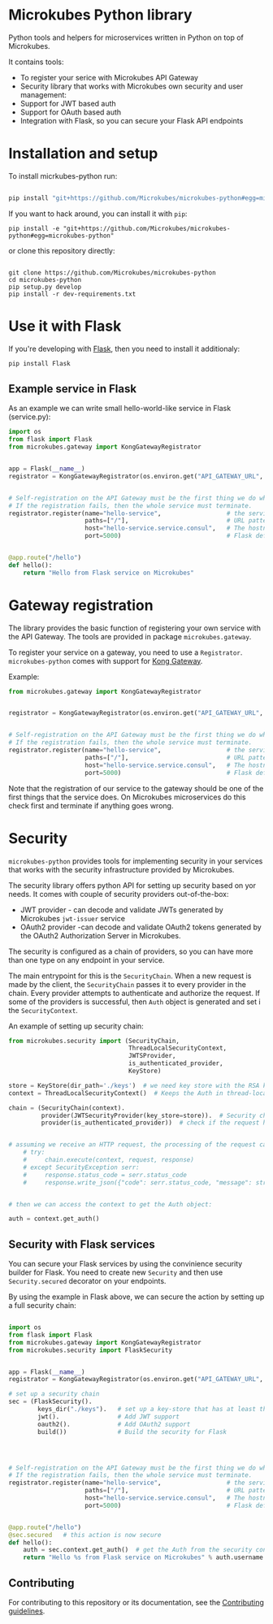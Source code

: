 Microkubes Python library
=========================

Python tools and helpers for microservices written in Python on top of Microkubes.

It contains tools:
 * To register your serice with Microkubes API Gateway
 * Security library that works with Microkubes own security and user management:
 * Support for JWT based auth
 * Support for OAuth based auth
 * Integration with Flask, so you can secure your Flask API endpoints

# Installation and setup

To install micrkubes-python run:

```bash

pip install "git+https://github.com/Microkubes/microkubes-python#egg=microkubes-python"

```

If you want to hack around, you can install it with ```pip```:

```
pip install -e "git+https://github.com/Microkubes/microkubes-python#egg=microkubes-python"
```

or clone this repository directly:

```

git clone https://github.com/Microkubes/microkubes-python
cd microkubes-python
pip setup.py develop
pip install -r dev-requirements.txt

```

# Use it with Flask

If you're developing with [Flask](http://flask.pocoo.org/), then you need to install it additionaly:

```bash
pip install Flask
```


## Example service in Flask

As an example we can write small hello-world-like service in Flask (service.py):

```python
import os
from flask import Flask
from microkubes.gateway import KongGatewayRegistrator


app = Flask(__name__)
registrator = KongGatewayRegistrator(os.environ.get("API_GATEWAY_URL", "http://localhost:8001"))  # Use the Kong registrator for Microkubes


# Self-registration on the API Gateway must be the first thing we do when running this service.
# If the registration fails, then the whole service must terminate.
registrator.register(name="hello-service",                  # the service name.
                     paths=["/"],                           # URL pattern that Kong will use to redirect requests to out service
                     host="hello-service.service.consul",   # The hostname of the service.
                     port=5000)                             # Flask default port. When redirecting, Kong will call us on this port.


@app.route("/hello")
def hello():
    return "Hello from Flask service on Microkubes"

```


# Gateway registration

The library provides the basic function of registering your own service with the API Gateway.
The tools are provided in package ```microkubes.gateway```.

To register your service on a gateway, you need to use a ```Registrator```. ```microkubes-python``` comes
with support for [Kong Gateway](https://konghq.com/kong-community-edition/).

Example:

```python
from microkubes.gateway import KongGatewayRegistrator


registrator = KongGatewayRegistrator(os.environ.get("API_GATEWAY_URL", "http://localhost:8001"))  # Use the Kong registrator for Microkubes


# Self-registration on the API Gateway must be the first thing we do when running this service.
# If the registration fails, then the whole service must terminate.
registrator.register(name="hello-service",                  # the service name.
                     paths=["/"],                           # URL pattern that Kong will use to redirect requests to out service
                     host="hello-service.service.consul",   # The hostname of the service.
                     port=5000)                             # Flask default port. When redirecting, Kong will call us on this port.

```

Note that the registration of our service to the gateway should be one of the first things that the
service does. On Microkubes microservices do this check first and terminate if anything goes wrong.

# Security

```microkubes-python``` provides tools for implementing security in your services that works with the
security infrastructure provided by Microkubes.

The security library offers python API for setting up security based on yor needs. It comes with
couple of security providers out-of-the-box:
 * JWT provider - can decode and validate JWTs generated by Microkubes ```jwt-issuer``` service
 * OAuth2 provider  -can decode and validate OAuth2 tokens generated by the OAuth2 Authorization Server in Microkubes.

The security is configured as a chain of providers, so you can have more than one type on any endpoint in your
service.

The main entrypoint for this is the ```SecurityChain```. When a new request is made by the client, the ```SecurityChain```
passes it to every provider in the chain. Every provider attempts to authenticate and authorize the request.
If some of the providers is successful, then ```Auth``` object is generated and set i the ```SecurityContext```.

An example of setting up security chain:

```python
from microkubes.security import (SecurityChain,
                                 ThreadLocalSecurityContext,
                                 JWTSProvider,
                                 is_authenticated_provider,
                                 KeyStore)

store = KeyStore(dir_path='./keys')  # we need key store with the RSA keys so we can validate the JWT signature
context = ThreadLocalSecurityContext()  # Keeps the Auth in thread-local, which is fine for tests, but should be avoided for production

chain = (SecurityChain(context).
         provider(JWTSecurityProvider(key_store=store)).  # Security chain with JWT auth
         provider(is_authenticated_provider))  # check if the request has been authenticated


# assuming we receive an HTTP request, the processing of the request can be done like this:
    # try:
    #     chain.execute(context, request, response)
    # except SecurityException serr:
    #     response.status_code = serr.status_code
    #     response.write_json({"code": serr.status_code, "message": str(serr)})


# then we can access the context to get the Auth object:

auth = context.get_auth()

```

## Security with Flask services

You can secure your Flask services by using the convinience security builder for Flask.
You need to create new ```Security``` and then use ```Security.secured``` decorator on your endpoints.

By using the example in Flask above, we can secure the action by setting up a full security chain:

```python

import os
from flask import Flask
from microkubes.gateway import KongGatewayRegistrator
from microkubes.security import FlaskSecurity


app = Flask(__name__)
registrator = KongGatewayRegistrator(os.environ.get("API_GATEWAY_URL", "http://localhost:8001"))  # Use the Kong registrator for Microkubes

# set up a security chain
sec = (FlaskSecurity().
        keys_dir("./keys").   # set up a key-store that has at least the public keys from the platform
        jwt().                # Add JWT support
        oauth2().             # Add OAuth2 support
        build())              # Build the security for Flask




# Self-registration on the API Gateway must be the first thing we do when running this service.
# If the registration fails, then the whole service must terminate.
registrator.register(name="hello-service",                  # the service name.
                     paths=["/"],                           # URL pattern that Kong will use to redirect requests to out service
                     host="hello-service.service.consul",   # The hostname of the service.
                     port=5000)                             # Flask default port. When redirecting, Kong will call us on this port.


@app.route("/hello")
@sec.secured   # this action is now secure
def hello():
    auth = sec.context.get_auth()  # get the Auth from the security context
    return "Hello %s from Flask service on Microkubes" % auth.username


```

## Contributing

 For contributing to this repository or its documentation, see the [Contributing guidelines](CONTRIBUTING.md).